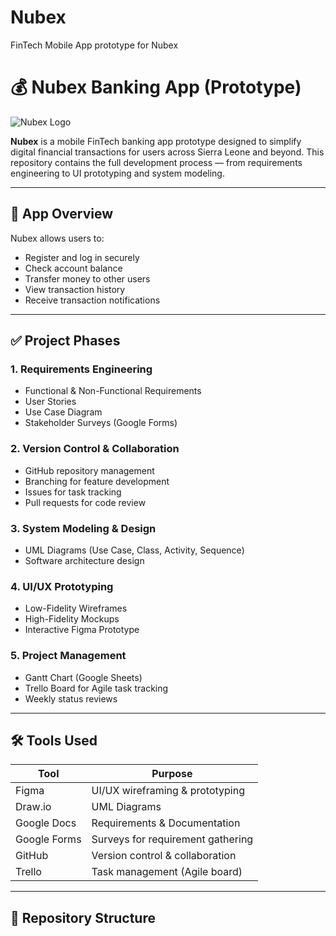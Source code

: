 # Nubex
FinTech Mobile App prototype for Nubex
# 💰 Nubex Banking App (Prototype)
![Nubex Logo](./assets/Nubex-icon.png)

**Nubex** is a mobile FinTech banking app prototype designed to simplify digital financial transactions for users across Sierra Leone and beyond. This repository contains the full development process — from requirements engineering to UI prototyping and system modeling.

---

## 📱 App Overview

Nubex allows users to:

- Register and log in securely
- Check account balance
- Transfer money to other users
- View transaction history
- Receive transaction notifications

---

## ✅ Project Phases

### 1. Requirements Engineering
- Functional & Non-Functional Requirements
- User Stories
- Use Case Diagram
- Stakeholder Surveys (Google Forms)

### 2. Version Control & Collaboration
- GitHub repository management
- Branching for feature development
- Issues for task tracking
- Pull requests for code review

### 3. System Modeling & Design
- UML Diagrams (Use Case, Class, Activity, Sequence)
- Software architecture design

### 4. UI/UX Prototyping
- Low-Fidelity Wireframes
- High-Fidelity Mockups
- Interactive Figma Prototype

### 5. Project Management
- Gantt Chart (Google Sheets)
- Trello Board for Agile task tracking
- Weekly status reviews

---

## 🛠️ Tools Used

| Tool           | Purpose                          |
|----------------|----------------------------------|
| Figma          | UI/UX wireframing & prototyping |
| Draw.io        | UML Diagrams                     |
| Google Docs    | Requirements & Documentation     |
| Google Forms   | Surveys for requirement gathering|
| GitHub         | Version control & collaboration  |
| Trello         | Task management (Agile board)    |

---

## 📂 Repository Structure

